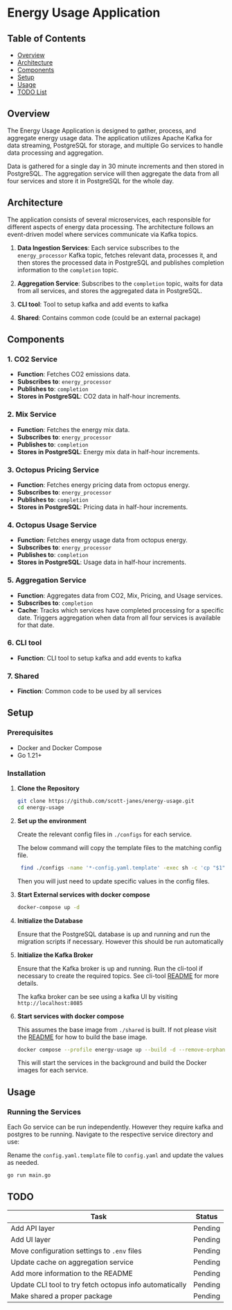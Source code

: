 
# Energy Usage Application

## Table of Contents
- [Overview](#overview)
- [Architecture](#architecture)
- [Components](#components)
- [Setup](#setup)
- [Usage](#usage)
- [TODO List](#todo)

## Overview

The Energy Usage Application is designed to gather, process, and aggregate energy usage data. The application utilizes Apache Kafka for data streaming, PostgreSQL for storage, and multiple Go services to handle data processing and aggregation.

Data is gathered for a single day in 30 minute increments and then stored in PostgreSQL. The aggregation service will then aggregate the data from all four services and store it in PostgreSQL for the whole day.

## Architecture

The application consists of several microservices, each responsible for different aspects of energy data processing. The architecture follows an event-driven model where services communicate via Kafka topics.

1. **Data Ingestion Services**: Each service subscribes to the `energy_processor` Kafka topic, fetches relevant data, processes it, and then stores the processed data in PostgreSQL and publishes completion information to the `completion` topic.

2. **Aggregation Service**: Subscribes to the `completion` topic, waits for data from all services, and stores the aggregated data in PostgreSQL.

3. **CLI tool**: Tool to setup kafka and add events to kafka

4. **Shared**: Contains common code (could be an external package)

## Components

### 1. CO2 Service
- **Function**: Fetches CO2 emissions data.
- **Subscribes to**: `energy_processor`
- **Publishes to**: `completion`
- **Stores in PostgreSQL**: CO2 data in half-hour increments.

### 2. Mix Service
- **Function**: Fetches the energy mix data.
- **Subscribes to**: `energy_processor`
- **Publishes to**: `completion`
- **Stores in PostgreSQL**: Energy mix data in half-hour increments.

### 3. Octopus Pricing Service
- **Function**: Fetches energy pricing data from octopus energy.
- **Subscribes to**: `energy_processor`
- **Publishes to**: `completion`
- **Stores in PostgreSQL**: Pricing data in half-hour increments.

### 4. Octopus Usage Service
- **Function**: Fetches energy usage data from octopus energy.
- **Subscribes to**: `energy_processor`
- **Publishes to**: `completion`
- **Stores in PostgreSQL**: Usage data in half-hour increments.

### 5. Aggregation Service
- **Function**: Aggregates data from CO2, Mix, Pricing, and Usage services.
- **Subscribes to**: `completion`
- **Cache**: Tracks which services have completed processing for a specific date. Triggers aggregation when data from all four services is available for that date.

### 6. CLI tool
- **Function**: CLI tool to setup kafka and add events to kafka

### 7. Shared
- **Finction**: Common code to be used by all services

## Setup

### Prerequisites
- Docker and Docker Compose
- Go 1.21+

### Installation

1. **Clone the Repository**

    ```sh
    git clone https://github.com/scott-janes/energy-usage.git
    cd energy-usage
    ```

2. **Set up the environment**
    
    Create the relevant config files in `./configs` for each service.

    The below command will copy the template files to the matching config file.

    ```sh
     find ./configs -name '*-config.yaml.template' -exec sh -c 'cp "$1" "${1%.template}"' _ {} \;
    ```

    Then you will just need to update specific values in the config files.

3. **Start External services with docker compose**

    ```sh
    docker-compose up -d
    ```

4. **Initialize the Database**

    Ensure that the PostgreSQL database is up and running and run the migration scripts if necessary. However this should be run automatically

5. **Initialize the Kafka Broker**

    Ensure that the Kafka broker is up and running. Run the cli-tool if necessary to create the required topics. See cli-tool [README](./cli-tool/README.md) for more details.

    The kafka broker can be see using a kafka UI by visiting `http://localhost:8085`

6. **Start services with docker compose**

    This assumes the base image from `./shared` is built. If not please visit the [README](./shared/README.md) for how to build the base image.

    ```sh
    docker compose --profile energy-usage up --build -d --remove-orphans
    ```

    This will start the services in the background and build the Docker images for each service.

## Usage

### Running the Services

Each Go service can be run independently. However they require kafka and postgres to be running. Navigate to the respective service directory and use:

Rename the `config.yaml.template` file to `config.yaml` and update the values as needed.

```sh
go run main.go
```


## TODO

| Task                                                      | Status   |
|-----------------------------------------------------------|----------|
| Add API layer                                             | Pending  |
| Add UI layer                                              | Pending  |
| Move configuration settings to `.env` files               | Pending  |
| Update cache on aggregation service                       | Pending  |
| Add more information to the README                        | Pending  |
| Update CLI tool to try fetch octopus info automatically   | Pending  |
| Make shared a proper package                              | Pending  |
